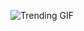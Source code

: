 ![Trending GIF](https://media1.giphy.com/media/v1.Y2lkPThiYjIxNzcyM2tjdXRxM3I1cHF2OHkyNDZuMzZpcWFpeDVvNmd2ajk2dHQxMTZsNCZlcD12MV9naWZzX3NlYXJjaCZjdD1n/2jMtpIi8mhE8ctiMtK/giphy.gif)
